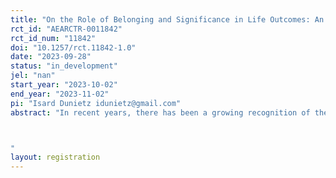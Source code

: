 ```yaml
---
title: "On the Role of Belonging and Significance in Life Outcomes: An Experimental Exploration"
rct_id: "AEARCTR-0011842"
rct_id_num: "11842"
doi: "10.1257/rct.11842-1.0"
date: "2023-09-28"
status: "in_development"
jel: "nan"
start_year: "2023-10-02"
end_year: "2023-11-02"
pi: "Isard Dunietz idunietz@gmail.com"
abstract: "In recent years, there has been a growing recognition of the importance of non-cognitive skills in shaping critical life outcomes (Borghans et al., 2016). My investigation is centered around a specific non-cognitive skill: an individual's sense of belonging and significance, referred to as 'b & s'. Belonging denotes the subjective sense of connection individuals feel towards their community, social environments, and the wider universe. Significance refers to the subjective feelings of importance, value, and personal relevance. This study aims to quantify the influence of b & s on vital mental health and economic outcomes. The approach involves a survey where individuals are randomly assigned to a control group or one of two distinct treatment conditions designed to increase belonging and significance.

"
layout: registration
---
```


